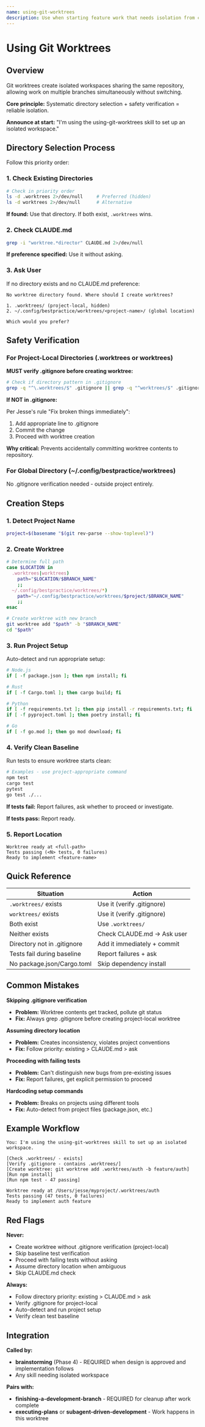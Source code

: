 ```yaml
---
name: using-git-worktrees
description: Use when starting feature work that needs isolation from current workspace or before executing implementation plans - creates isolated git worktrees with smart directory selection and safety verification
---
```


# Using Git Worktrees

## Overview

Git worktrees create isolated workspaces sharing the same repository, allowing work on multiple branches simultaneously without switching.

**Core principle:** Systematic directory selection + safety verification = reliable isolation.

**Announce at start:** "I'm using the using-git-worktrees skill to set up an isolated workspace."

## Directory Selection Process

Follow this priority order:

### 1. Check Existing Directories

```bash
# Check in priority order
ls -d .worktrees 2>/dev/null     # Preferred (hidden)
ls -d worktrees 2>/dev/null      # Alternative
```

**If found:** Use that directory. If both exist, `.worktrees` wins.

### 2. Check CLAUDE.md

```bash
grep -i "worktree.*director" CLAUDE.md 2>/dev/null
```

**If preference specified:** Use it without asking.

### 3. Ask User

If no directory exists and no CLAUDE.md preference:

```
No worktree directory found. Where should I create worktrees?

1. .worktrees/ (project-local, hidden)
2. ~/.config/bestpractice/worktrees/<project-name>/ (global location)

Which would you prefer?
```

## Safety Verification

### For Project-Local Directories (.worktrees or worktrees)

**MUST verify .gitignore before creating worktree:**

```bash
# Check if directory pattern in .gitignore
grep -q "^\.worktrees/$" .gitignore || grep -q "^worktrees/$" .gitignore
```

**If NOT in .gitignore:**

Per Jesse's rule "Fix broken things immediately":
1. Add appropriate line to .gitignore
2. Commit the change
3. Proceed with worktree creation

**Why critical:** Prevents accidentally committing worktree contents to repository.

### For Global Directory (~/.config/bestpractice/worktrees)

No .gitignore verification needed - outside project entirely.

## Creation Steps

### 1. Detect Project Name

```bash
project=$(basename "$(git rev-parse --show-toplevel)")
```

### 2. Create Worktree

```bash
# Determine full path
case $LOCATION in
  .worktrees|worktrees)
    path="$LOCATION/$BRANCH_NAME"
    ;;
  ~/.config/bestpractice/worktrees/*)
    path="~/.config/bestpractice/worktrees/$project/$BRANCH_NAME"
    ;;
esac

# Create worktree with new branch
git worktree add "$path" -b "$BRANCH_NAME"
cd "$path"
```

### 3. Run Project Setup

Auto-detect and run appropriate setup:

```bash
# Node.js
if [ -f package.json ]; then npm install; fi

# Rust
if [ -f Cargo.toml ]; then cargo build; fi

# Python
if [ -f requirements.txt ]; then pip install -r requirements.txt; fi
if [ -f pyproject.toml ]; then poetry install; fi

# Go
if [ -f go.mod ]; then go mod download; fi
```

### 4. Verify Clean Baseline

Run tests to ensure worktree starts clean:

```bash
# Examples - use project-appropriate command
npm test
cargo test
pytest
go test ./...
```

**If tests fail:** Report failures, ask whether to proceed or investigate.

**If tests pass:** Report ready.

### 5. Report Location

```
Worktree ready at <full-path>
Tests passing (<N> tests, 0 failures)
Ready to implement <feature-name>
```

## Quick Reference

| Situation | Action |
|-----------|--------|
| `.worktrees/` exists | Use it (verify .gitignore) |
| `worktrees/` exists | Use it (verify .gitignore) |
| Both exist | Use `.worktrees/` |
| Neither exists | Check CLAUDE.md → Ask user |
| Directory not in .gitignore | Add it immediately + commit |
| Tests fail during baseline | Report failures + ask |
| No package.json/Cargo.toml | Skip dependency install |

## Common Mistakes

**Skipping .gitignore verification**
- **Problem:** Worktree contents get tracked, pollute git status
- **Fix:** Always grep .gitignore before creating project-local worktree

**Assuming directory location**
- **Problem:** Creates inconsistency, violates project conventions
- **Fix:** Follow priority: existing > CLAUDE.md > ask

**Proceeding with failing tests**
- **Problem:** Can't distinguish new bugs from pre-existing issues
- **Fix:** Report failures, get explicit permission to proceed

**Hardcoding setup commands**
- **Problem:** Breaks on projects using different tools
- **Fix:** Auto-detect from project files (package.json, etc.)

## Example Workflow

```
You: I'm using the using-git-worktrees skill to set up an isolated workspace.

[Check .worktrees/ - exists]
[Verify .gitignore - contains .worktrees/]
[Create worktree: git worktree add .worktrees/auth -b feature/auth]
[Run npm install]
[Run npm test - 47 passing]

Worktree ready at /Users/jesse/myproject/.worktrees/auth
Tests passing (47 tests, 0 failures)
Ready to implement auth feature
```

## Red Flags

**Never:**
- Create worktree without .gitignore verification (project-local)
- Skip baseline test verification
- Proceed with failing tests without asking
- Assume directory location when ambiguous
- Skip CLAUDE.md check

**Always:**
- Follow directory priority: existing > CLAUDE.md > ask
- Verify .gitignore for project-local
- Auto-detect and run project setup
- Verify clean test baseline

## Integration

**Called by:**
- **brainstorming** (Phase 4) - REQUIRED when design is approved and implementation follows
- Any skill needing isolated workspace

**Pairs with:**
- **finishing-a-development-branch** - REQUIRED for cleanup after work complete
- **executing-plans** or **subagent-driven-development** - Work happens in this worktree

